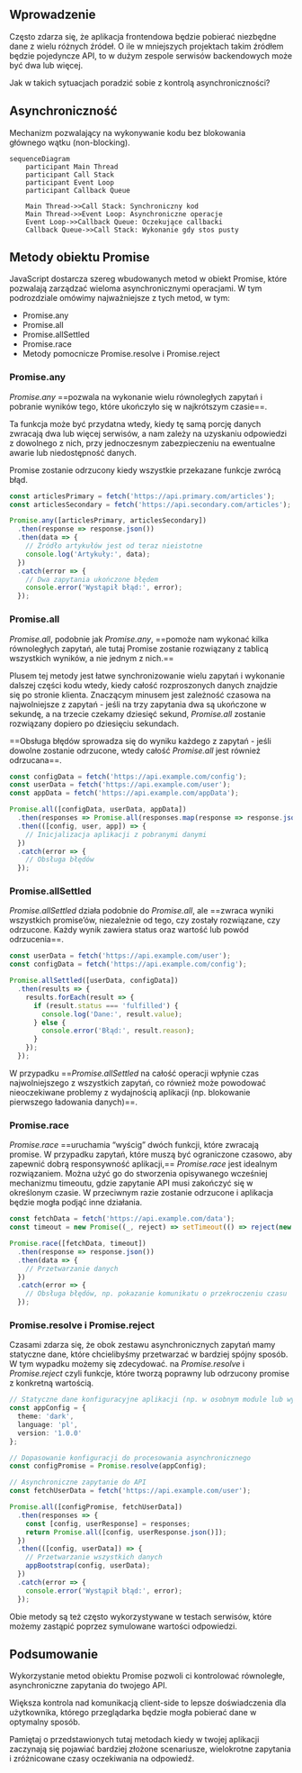 ## Wprowadzenie

Często zdarza się, że aplikacja frontendowa będzie pobierać niezbędne dane z wielu różnych źródeł. O ile w mniejszych projektach takim źródłem będzie pojedyncze API, to w dużym zespole serwisów backendowych może być dwa lub więcej.

Jak w takich sytuacjach poradzić sobie z kontrolą asynchroniczności?

## Asynchroniczność

Mechanizm pozwalający na wykonywanie kodu bez blokowania głównego wątku (non-blocking).


```mermaid
sequenceDiagram
    participant Main Thread
    participant Call Stack
    participant Event Loop
    participant Callback Queue
    
    Main Thread->>Call Stack: Synchroniczny kod
    Main Thread->>Event Loop: Asynchroniczne operacje
    Event Loop->>Callback Queue: Oczekujące callbacki
    Callback Queue->>Call Stack: Wykonanie gdy stos pusty
```
## Metody obiektu Promise

JavaScript dostarcza szereg wbudowanych metod w obiekt Promise, które pozwalają zarządzać wieloma asynchronicznymi operacjami. W tym podrozdziale omówimy najważniejsze z tych metod, w tym:

- Promise.any
- Promise.all
- Promise.allSettled
- Promise.race
- Metody pomocnicze Promise.resolve i Promise.reject

### Promise.any

_Promise.any_ ==pozwala na wykonanie wielu równoległych zapytań i pobranie wyników tego, które ukończyło się w najkrótszym czasie==.

Ta funkcja może być przydatna wtedy, kiedy tę samą porcję danych zwracają dwa lub więcej serwisów, a nam zależy na uzyskaniu odpowiedzi z dowolnego z nich, przy jednoczesnym zabezpieczeniu na ewentualne awarie lub niedostępność danych.

Promise zostanie odrzucony kiedy wszystkie przekazane funkcje zwrócą błąd.

```typescript
const articlesPrimary = fetch('https://api.primary.com/articles');
const articlesSecondary = fetch('https://api.secondary.com/articles');

Promise.any([articlesPrimary, articlesSecondary])
  .then(response => response.json())
  .then(data => {
    // Źródło artykułów jest od teraz nieistotne
    console.log('Artykuły:', data);
  })
  .catch(error => {
    // Dwa zapytania ukończone błędem
    console.error('Wystąpił błąd:', error);
  });
```

### Promise.all

_Promise.all_, podobnie jak _Promise.any_, ==pomoże nam wykonać kilka równoległych zapytań, ale tutaj Promise zostanie rozwiązany z tablicą wszystkich wyników, a nie jednym z nich.==

Plusem tej metody jest łatwe synchronizowanie wielu zapytań i wykonanie dalszej części kodu wtedy, kiedy całość rozproszonych danych znajdzie się po stronie klienta. Znaczącym minusem jest zależność czasowa na najwolniejsze z zapytań - jeśli na trzy zapytania dwa są ukończone w sekundę, a na trzecie czekamy dziesięć sekund, _Promise.all_ zostanie rozwiązany dopiero po dziesięciu sekundach.

==Obsługa błędów sprowadza się do wyniku każdego z zapytań - jeśli dowolne zostanie odrzucone, wtedy całość _Promise.all_ jest również odrzucana==.

```typescript
const configData = fetch('https://api.example.com/config');
const userData = fetch('https://api.example.com/user');
const appData = fetch('https://api.example.com/appData');

Promise.all([configData, userData, appData])
  .then(responses => Promise.all(responses.map(response => response.json())))
  .then(([config, user, app]) => {
    // Inicjalizacja aplikacji z pobranymi danymi
  })
  .catch(error => {
    // Obsługa błędów
  });
```

### Promise.allSettled

_Promise.allSettled_ działa podobnie do _Promise.all_, ale ==zwraca wyniki wszystkich promise’ów, niezależnie od tego, czy zostały rozwiązane, czy odrzucone. Każdy wynik zawiera status oraz wartość lub powód odrzucenia==.

```typescript
const userData = fetch('https://api.example.com/user');
const configData = fetch('https://api.example.com/config');

Promise.allSettled([userData, configData])
  .then(results => {
    results.forEach(result => {
      if (result.status === 'fulfilled') {
        console.log('Dane:', result.value);
      } else {
        console.error('Błąd:', result.reason);
      }
    });
  });
```

W przypadku ==_Promise.allSettled_ na całość operacji wpłynie czas najwolniejszego z wszystkich zapytań, co również może powodować nieoczekiwane problemy z wydajnością aplikacji (np. blokowanie pierwszego ładowania danych)==.

### Promise.race

_Promise.race_ ==uruchamia “wyścig” dwóch funkcji, które zwracają promise. W przypadku zapytań, które muszą być ograniczone czasowo, aby zapewnić dobrą responsywność aplikacji,== _Promise.race_ jest idealnym rozwiązaniem. Można użyć go do stworzenia opisywanego wcześniej mechanizmu timeoutu, gdzie zapytanie API musi zakończyć się w określonym czasie. W przeciwnym razie zostanie odrzucone i aplikacja będzie mogła podjąć inne działania.

```typescript
const fetchData = fetch('https://api.example.com/data');
const timeout = new Promise((_, reject) => setTimeout(() => reject(new Error('Timeout')), 5000));

Promise.race([fetchData, timeout])
  .then(response => response.json())
  .then(data => {
    // Przetwarzanie danych
  })
  .catch(error => {
    // Obsługa błędów, np. pokazanie komunikatu o przekroczeniu czasu
  });
```

### Promise.resolve i Promise.reject

Czasami zdarza się, że obok zestawu asynchronicznych zapytań mamy statyczne dane, które chcielibyśmy przetwarzać w bardziej spójny sposób. W tym wypadku możemy się zdecydować. na _Promise.resolve_ i _Promise.reject_ czyli funkcje, które tworzą poprawny lub odrzucony promise z konkretną wartością.

```typescript
// Statyczne dane konfiguracyjne aplikacji (np. w osobnym module lub wyrenderowane server-side)
const appConfig = {
  theme: 'dark',
  language: 'pl',
  version: '1.0.0'
};

// Dopasowanie konfiguracji do procesowania asynchronicznego
const configPromise = Promise.resolve(appConfig);

// Asynchroniczne zapytanie do API
const fetchUserData = fetch('https://api.example.com/user');

Promise.all([configPromise, fetchUserData])
  .then(responses => {
    const [config, userResponse] = responses;
    return Promise.all([config, userResponse.json()]);
  })
  .then(([config, userData]) => {
    // Przetwarzanie wszystkich danych
    appBootstrap(config, userData);
  })
  .catch(error => {
    console.error('Wystąpił błąd:', error);
  });
```

Obie metody są też często wykorzystywane w testach serwisów, które możemy zastąpić poprzez symulowane wartości odpowiedzi.

## Podsumowanie

Wykorzystanie metod obiektu Promise pozwoli ci kontrolować równoległe, asynchroniczne zapytania do twojego API.

Większa kontrola nad komunikacją client-side to lepsze doświadczenia dla użytkownika, którego przeglądarka będzie mogła pobierać dane w optymalny sposób.

Pamiętaj o przedstawionych tutaj metodach kiedy w twojej aplikacji zaczynają się pojawiać bardziej złożone scenariusze, wielokrotne zapytania i zróżnicowane czasy oczekiwania na odpowiedź.